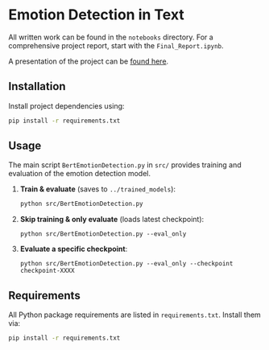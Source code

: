 # Emotion Detection in Text

All written work can be found in the `notebooks` directory. For a comprehensive project report, start with the `Final_Report.ipynb`.

A presentation of the project can be [found here](https://youtu.be/-QX3NMWf7rY?feature=shared).

## Installation

Install project dependencies using:

```bash
pip install -r requirements.txt
```

## Usage

The main script `BertEmotionDetection.py` in `src/` provides training and evaluation of the emotion detection model.

1. **Train & evaluate** (saves to `../trained_models`):

   ```bash
   python src/BertEmotionDetection.py
   ```

2. **Skip training & only evaluate** (loads latest checkpoint):

   ```
   python src/BertEmotionDetection.py --eval_only
   ```

3. **Evaluate a specific checkpoint**:

   ```
   python src/BertEmotionDetection.py --eval_only --checkpoint checkpoint-XXXX
   ```

## Requirements

All Python package requirements are listed in `requirements.txt`. Install them via:

```bash
pip install -r requirements.txt
```
